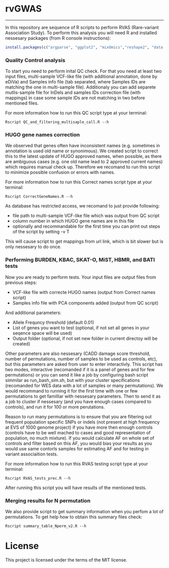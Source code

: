 # rvGWAS

---

In this repository are sequence of R scripts to perform RVAS (Rare-variant Association Study). To perform this analysis you will need R and installed nessesary packages (from R console instructions):
```R
install.packages(c("argparse", "ggplot2", "mixOmics","reshape2", "data.table", "MiST", "SKAT", "KBAC", "parallel", "BMRV"))
```

### Quality Control analysis
To start you need to perform inital QC check. For that you need at least two input files, multi-sample VCF-like file (with additional annotation, done by eDiVa) and Samples info file (tab separated, where Samples IDs are matching the one in multi-sample file). Additionaly you can add separete mutlis-sample file for InDels and samples IDs correction file (with mappings) in case some sample IDs are not matching in two before mentioned files.

For more information how to run this QC script type at your terminal:
```Shell
Rscript QC_and_filtering_multisaple_call.R --h
```

### HUGO gene names correction
We observed that genes often have inconsistent names (e.g. sometimes in annotation is used old name or synonimous). We created script to correct this to the latest update of HUGO approved names, when possible, as there are ambiguous cases (e.g. one old name lead to 2 approved current names) which requires manual check up. Therefore we recomand to run this script to minimize possible confusion or errors with names.

For more information how to run this Correct names script type at your terminal:
```Shell
Rscript CorrectGeneNames.R --h
```
As database has restricted access, we recomand to just provide following:
* file path to multi-sample VCF-like file which was output from QC script
* column number in which HUGO gene names are in this file 
* optionally and recommandable for the first time you can print out steps of the script by setting -v T 

This will cause script to get mappings from url link, which is bit slower but is only nessesary to do once.


### Performing BURDEN, KBAC, SKAT-O, MiST, HBMR, and BATI tests
Now you are ready to perform tests. Your input files are output files from previous steps:
* VCF-like file with correcte HUGO names (output from Correct names script)
* Samples info file with PCA components added (output from QC script)

And additional parameters:
* Allele Frequncy threshold (default 0.01)
* List of genes you want to test (optional, if not set all genes in your seqence space will be used)
* Output folder (optional, if not set new folder in current directoy will be created)

Other parameters are also nessesary (CADD damage score threshold, number of permutations, number of samples to be used as controls, etc), but this parameters are asked from user to enter interactivly. 
This script has two modes, interactive (recomanded if it is a panel of genes and for few permutations) or you can send it like a job by configuring bash script simmilar as run_bash_sim.sh, but with your cluster specifications (recomanded for WES data with a lot of samples or many permutations).
We would recommand to running it for the first time with one or few permutations to get familliar with nessesary parameters. Then to send it as a job to cluster if nessesary (and you have enough cases compared to controls), and run it for 100 or more perutations. 

Reason to run many permutations is to ensure that you are filtering out frequent population specific SNPs or indels (not present at high frequency at EVS of 1000 genome project) if you have more then enough controls (controls have to be well mached to cases and good representation of population, no much mixture). If you would calculate AF on whole set of controls and filter based on this AF, you would bias your results as you would use same contorls samples for estimating AF and for testing in variant associaition tests.  

For more information how to run this RVAS testing script type at your terminal:
```Shell
Rscript RVAS_tests_prec.R --h
```

After running this script you will have results of the mentioned tests.

### Merging results for N permutation
We also provide script to get summary information when you perfom a lot of permutations.
To get help how to obtain this summary files check:

```Shell
Rscript summary_table_Nperm_v2.R --h
```

# License
This project is licensed under the terms of the MIT license.

